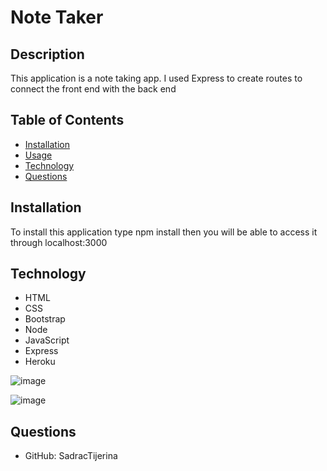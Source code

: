 # Note Taker

## Description

This application is a note taking app. I used Express to create routes to connect the front end with the back end

## Table of Contents

- [Installation](#installation)
- [Usage](#installation)
- [Technology](#technalogy)
- [Questions](#questions)

## Installation

To install this application type npm install then you will be able to access it through localhost:3000

## Technology

- HTML
- CSS
- Bootstrap
- Node
- JavaScript
- Express
- Heroku

![image](https://user-images.githubusercontent.com/20524736/121451515-57634180-c963-11eb-845d-1153eca4b7dc.png)

![image](https://user-images.githubusercontent.com/20524736/121451645-92657500-c963-11eb-8378-e36e5db70b1f.png)

## Questions

- GitHub: SadracTijerina
